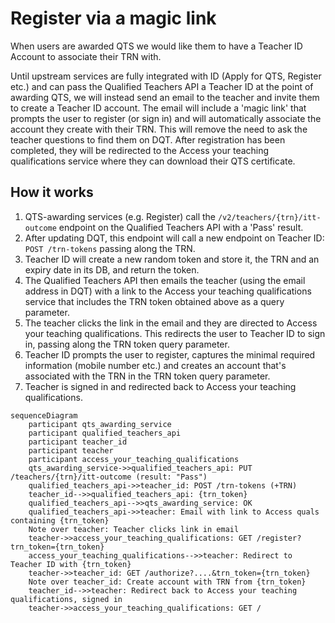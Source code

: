 # Register via a magic link

When users are awarded QTS we would like them to have a Teacher ID Account to associate their TRN with.

Until upstream services are fully integrated with ID (Apply for QTS, Register etc.) and can pass the Qualified Teachers
API a Teacher ID at the point of awarding QTS, we will instead send an email to the teacher and invite them to create
a Teacher ID account. The email will include a 'magic link' that prompts the user to register (or sign in) and will
automatically associate the account they create with their TRN. This will remove the need to ask the teacher questions
to find them on DQT. After registration has been completed, they will be redirected to the Access your teaching
qualifications service where they can download their QTS certificate.

## How it works

1. QTS-awarding services (e.g. Register) call the `/v2/teachers/{trn}/itt-outcome` endpoint on the Qualified Teachers API with a 'Pass' result.
1. After updating DQT, this endpoint will call a new endpoint on Teacher ID: `POST /trn-tokens` passing along the TRN. 
1. Teacher ID will create a new random token and store it, the TRN and an expiry date in its DB, and return the token.
1. The Qualified Teachers API then emails the teacher (using the email address in DQT) with a link to the Access your teaching qualifications service that includes the TRN token obtained above as a query parameter.
1. The teacher clicks the link in the email and they are directed to Access your teaching qualifications. This redirects the user to Teacher ID to sign in, passing along the TRN token query parameter.
1. Teacher ID prompts the user to register, captures the minimal required information (mobile number etc.) and creates an account that's associated with the TRN in the TRN token query parameter.
1. Teacher is signed in and redirected back to Access your teaching qualifications.

```mermaid
sequenceDiagram
    participant qts_awarding_service
    participant qualified_teachers_api
    participant teacher_id
    participant teacher
    participant access_your_teaching_qualifications
    qts_awarding_service->>qualified_teachers_api: PUT /teachers/{trn}/itt-outcome (result: "Pass")
    qualified_teachers_api->>teacher_id: POST /trn-tokens (+TRN)
    teacher_id-->>qualified_teachers_api: {trn_token}
    qualified_teachers_api-->>qts_awarding_service: OK
    qualified_teachers_api->>teacher: Email with link to Access quals containing {trn_token}
    Note over teacher: Teacher clicks link in email
    teacher->>access_your_teaching_qualifications: GET /register?trn_token={trn_token}
    access_your_teaching_qualifications-->>teacher: Redirect to Teacher ID with {trn_token}
    teacher->>teacher_id: GET /authorize?....&trn_token={trn_token}
    Note over teacher_id: Create account with TRN from {trn_token}
    teacher_id-->>teacher: Redirect back to Access your teaching qualifications, signed in
    teacher->>access_your_teaching_qualifications: GET /
```